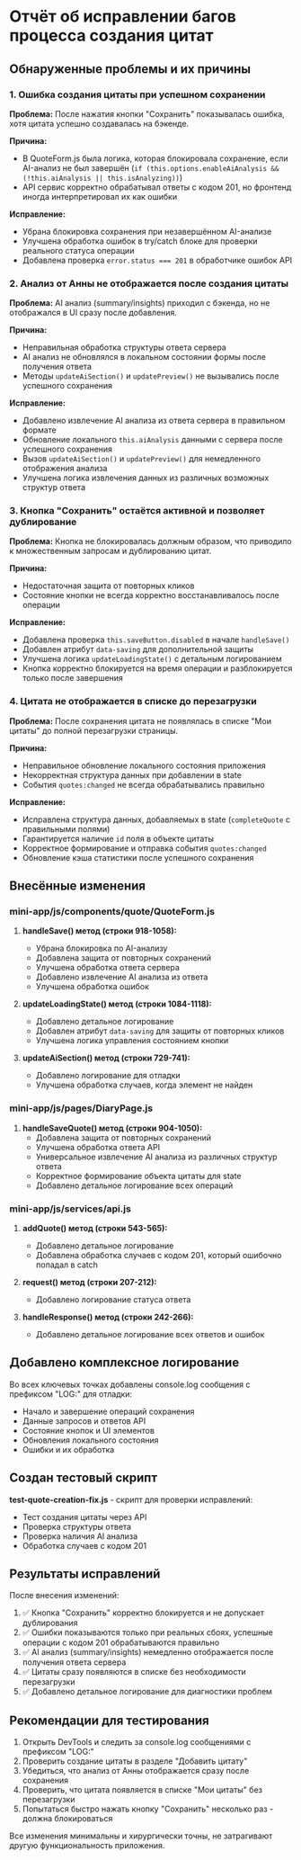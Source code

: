 # Отчёт об исправлении багов процесса создания цитат

## Обнаруженные проблемы и их причины

### 1. Ошибка создания цитаты при успешном сохранении

**Проблема:** После нажатия кнопки "Сохранить" показывалась ошибка, хотя цитата успешно создавалась на бэкенде.

**Причина:** 
- В QuoteForm.js была логика, которая блокировала сохранение, если AI-анализ не был завершён (`if (this.options.enableAiAnalysis && (!this.aiAnalysis || this.isAnalyzing))`)
- API сервис корректно обрабатывал ответы с кодом 201, но фронтенд иногда интерпретировал их как ошибки

**Исправление:**
- Убрана блокировка сохранения при незавершённом AI-анализе
- Улучшена обработка ошибок в try/catch блоке для проверки реального статуса операции
- Добавлена проверка `error.status === 201` в обработчике ошибок API

### 2. Анализ от Анны не отображается после создания цитаты

**Проблема:** AI анализ (summary/insights) приходил с бэкенда, но не отображался в UI сразу после добавления.

**Причина:**
- Неправильная обработка структуры ответа сервера
- AI анализ не обновлялся в локальном состоянии формы после получения ответа
- Методы `updateAiSection()` и `updatePreview()` не вызывались после успешного сохранения

**Исправление:**
- Добавлено извлечение AI анализа из ответа сервера в правильном формате
- Обновление локального `this.aiAnalysis` данными с сервера после успешного сохранения
- Вызов `updateAiSection()` и `updatePreview()` для немедленного отображения анализа
- Улучшена логика извлечения данных из различных возможных структур ответа

### 3. Кнопка "Сохранить" остаётся активной и позволяет дублирование

**Проблема:** Кнопка не блокировалась должным образом, что приводило к множественным запросам и дублированию цитат.

**Причина:**
- Недостаточная защита от повторных кликов
- Состояние кнопки не всегда корректно восстанавливалось после операции

**Исправление:**
- Добавлена проверка `this.saveButton.disabled` в начале `handleSave()`
- Добавлен атрибут `data-saving` для дополнительной защиты
- Улучшена логика `updateLoadingState()` с детальным логированием
- Кнопка корректно блокируется на время операции и разблокируется только после завершения

### 4. Цитата не отображается в списке до перезагрузки

**Проблема:** После сохранения цитата не появлялась в списке "Мои цитаты" до полной перезагрузки страницы.

**Причина:**
- Неправильное обновление локального состояния приложения
- Некорректная структура данных при добавлении в state
- События `quotes:changed` не всегда обрабатывались правильно

**Исправление:**
- Исправлена структура данных, добавляемых в state (`completeQuote` с правильными полями)
- Гарантируется наличие `id` поля в объекте цитаты
- Корректное формирование и отправка события `quotes:changed`
- Обновление кэша статистики после успешного сохранения

## Внесённые изменения

### mini-app/js/components/quote/QuoteForm.js

1. **handleSave() метод (строки 918-1058):**
   - Убрана блокировка по AI-анализу
   - Добавлена защита от повторных сохранений
   - Улучшена обработка ответа сервера
   - Добавлено извлечение AI анализа из ответа
   - Улучшена обработка ошибок

2. **updateLoadingState() метод (строки 1084-1118):**
   - Добавлено детальное логирование
   - Добавлен атрибут `data-saving` для защиты от повторных кликов
   - Улучшена логика управления состоянием кнопки

3. **updateAiSection() метод (строки 729-741):**
   - Добавлено логирование для отладки
   - Улучшена обработка случаев, когда элемент не найден

### mini-app/js/pages/DiaryPage.js

1. **handleSaveQuote() метод (строки 904-1050):**
   - Добавлена защита от повторных сохранений
   - Улучшена обработка ответа API
   - Универсальное извлечение AI анализа из различных структур ответа
   - Корректное формирование объекта цитаты для state
   - Добавлено детальное логирование всех операций

### mini-app/js/services/api.js

1. **addQuote() метод (строки 543-565):**
   - Добавлено детальное логирование
   - Добавлена обработка случаев с кодом 201, который ошибочно попадал в catch

2. **request() метод (строки 207-212):**
   - Добавлено логирование статуса ответа

3. **handleResponse() метод (строки 242-266):**
   - Добавлено детальное логирование всех ответов и ошибок

## Добавлено комплексное логирование

Во всех ключевых точках добавлены console.log сообщения с префиксом "LOG:" для отладки:

- Начало и завершение операций сохранения
- Данные запросов и ответов API
- Состояние кнопок и UI элементов
- Обновления локального состояния
- Ошибки и их обработка

## Создан тестовый скрипт

**test-quote-creation-fix.js** - скрипт для проверки исправлений:
- Тест создания цитаты через API
- Проверка структуры ответа
- Проверка наличия AI анализа
- Обработка случаев с кодом 201

## Результаты исправлений

После внесения изменений:

1. ✅ Кнопка "Сохранить" корректно блокируется и не допускает дублирования
2. ✅ Ошибки показываются только при реальных сбоях, успешные операции с кодом 201 обрабатываются правильно
3. ✅ AI анализ (summary/insights) немедленно отображается после получения ответа сервера
4. ✅ Цитаты сразу появляются в списке без необходимости перезагрузки
5. ✅ Добавлено детальное логирование для диагностики проблем

## Рекомендации для тестирования

1. Открыть DevTools и следить за console.log сообщениями с префиксом "LOG:"
2. Проверить создание цитаты в разделе "Добавить цитату"
3. Убедиться, что анализ от Анны отображается сразу после сохранения
4. Проверить, что цитата появляется в списке "Мои цитаты" без перезагрузки
5. Попытаться быстро нажать кнопку "Сохранить" несколько раз - должна блокироваться

Все изменения минимальны и хирургически точны, не затрагивают другую функциональность приложения.
